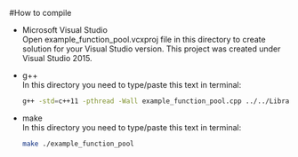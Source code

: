 #How to compile    
- Microsoft Visual Studio    
Open example_function_pool.vcxproj file in this directory to create solution for your Visual Studio version. This project was created under Visual Studio 2015.

- g++    
In this directory you need to type/paste this text in terminal:    
	```bash
	g++ -std=c++11 -pthread -Wall example_function_pool.cpp ../../Library/image_function.cpp ../../Library/thread_pool.cpp ../../Library/function_pool.cpp -o application
	```

- make    
In this directory you need to type/paste this text in terminal:    
	```bash
	make ./example_function_pool
	```
